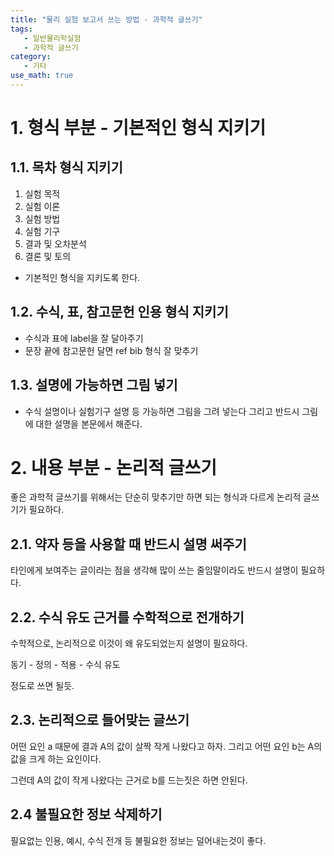 ```yaml
---
title: "물리 실험 보고서 쓰는 방법 - 과학적 글쓰기"
tags:
   - 일반물리학실험
   - 과학적 글쓰기
category: 
   - 기타 
use_math: true
---
```


# 1. 형식 부분 - 기본적인 형식 지키기

## 1.1. 목차 형식 지키기
1. 실험 목적
2. 실험 이론
3. 실험 방법
4. 실험 기구
5. 결과 및 오차분석
6. 결론 및 토의

* 기본적인 형식을 지키도록 한다. 

## 1.2. 수식, 표, 참고문헌 인용 형식 지키기

* 수식과 표에 label을 잘 달아주기
* 문장 끝에 참고문헌 달면 ref bib 형식 잘 맞추기

## 1.3. 설명에 가능하면 그림 넣기

* 수식 설명이나 실험기구 설명 등 가능하면 그림을 그려 넣는다 
그리고 반드시 그림에 대한 설명을 본문에서 해준다. 

# 2. 내용 부분 - 논리적 글쓰기
좋은 과학적 글쓰기를 위해서는 
단순히 맞추기만 하면 되는 형식과 다르게 논리적 글쓰기가 필요하다. 

## 2.1. 약자 등을 사용할 때 반드시 설명 써주기
타인에게 보여주는 글이라는 점을 생각해 많이 쓰는 줄임말이라도 
반드시 설명이 필요하다. 

## 2.2. 수식 유도 근거를 수학적으로 전개하기

수학적으로, 논리적으로 이것이 왜 유도되었는지 설명이 필요하다. 

동기 - 정의 - 적용 - 수식 유도 

정도로 쓰면 될듯. 

## 2.3. 논리적으로 들어맞는 글쓰기

어떤 요인 a 때문에 결과 A의 값이 살짝 작게 나왔다고 하자. 
그리고 어떤 요인 b는 A의 값을 크게 하는 요인이다. 

그런데 A의 값이 작게 나왔다는 근거로 b를 드는짓은 하면 안된다. 

## 2.4 불필요한 정보 삭제하기

필요없는 인용, 예시, 수식 전개 등 불필요한 정보는 덜어내는것이 좋다. 

